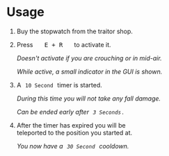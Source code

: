 
# Usage

1.  Buy the stopwatch from the traitor shop.

2.  Press  <kbd>  E + R  </kbd>  to activate it.

    *Doesn't activate if you are crouching or in mid-air.*
    
    *While active, a small indicator in the GUI is shown.*
    
3.  A  `10 Second`  timer is started.

    *During this time you will not take any fall damage.*
    
    *Can be ended early after  `3 Seconds` .*

4.  After the timer has expired you will be <br>
    teleported to the position you started at.

    *You now have a  `30 Second`  cooldown.*

<br>
